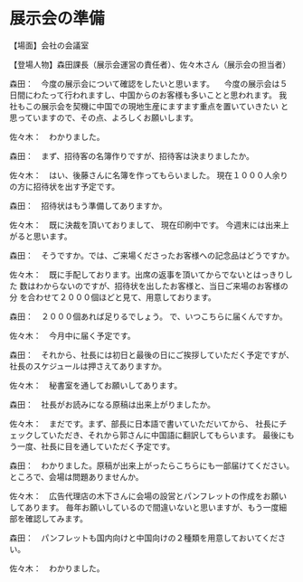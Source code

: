 # 展示会の準備

【場面】会社の会議室

【登場人物】森田課長（展示会運営の責任者）、佐々木さん（展示会の担当者）

森田：　今度の展示会について確認をしたいと思います。
　今度の展示会は５日間にわたって行われますし、中国からのお客様も多いことと思われます。
我社もこの展示会を契機に中国での現地生産にますます重点を置いていきたい
と思っていますので、その点、よろしくお願いします。

佐々木：　わかりました。

森田：　まず、招待客の名簿作りですが、招待客は決まりましたか。

佐々木：　はい、後藤さんに名簿を作ってもらいました。
現在１０００人余りの方に招待状を出す予定です。

森田：　招待状はもう準備してありますか。

佐々木：　既に決裁を頂いておりまして、
現在印刷中です。
今週末には出来上がると思います。

森田：　そうですか。では、ご来場くださったお客様への記念品はどうですか。

佐々木：　既に手配しております。出席の返事を頂いてからでないとはっきりした
数はわからないのですが、招待状を出したお客様と、当日ご来場のお客様の分
を合わせて２０００個ほどと見て、用意しております。

森田：　２０００個あれば足りるでしょう。
で、いつこちらに届くんですか。

佐々木：　今月中に届く予定です。

森田：　それから、社長には初日と最後の日にご挨拶していただく予定ですが、
社長のスケジュールは押さえてありますか。

佐々木：　秘書室を通してお願いしてあります。

森田：　社長がお読みになる原稿は出来上がりましたか。

佐々木：　まだです。まず、部長に日本語で書いていただいてから、
社長にチェックしていただき、それから郭さんに中国語に翻訳してもらいます。
最後にもう一度、社長に目を通していただく予定です。

森田：　わかりました。原稿が出来上がったらこちらにも一部届けてください。
ところで、会場は問題ありませんか。

佐々木：　広告代理店の木下さんに会場の設営とパンフレットの作成をお願いしてあります。
毎年お願いしているので間違いないと思いますが、もう一度細部を確認してみます。

森田：　パンフレットも国内向けと中国向けの２種類を用意しておいてください。

佐々木：　わかりました。
